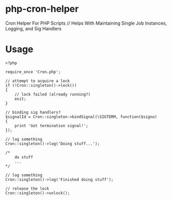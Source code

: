 php-cron-helper
===============

Cron Helper For PHP Scripts // Helps With Maintaining Single Job Instances, Logging, and Sig Handlers


Usage
=====

```
<?php

require_once 'Cron.php';

// attempt to acquire a lock
if (!Cron::singleton()->lock())
{
	// lock failed (already running?)
	exit;
}

// binding sig handlers?
$signalId = Cron::singleton->bindSignal(\SIGTERM, function($signo)
{
	print 'Got termination signal!';
});

// log something
Cron::singleton()->log('Doing stuff...');

/*
	do stuff
	...
*/

// log something
Cron::singleton()->log('Finished doing stuff');

// release the lock
Cron::singleton()->unlock();
```